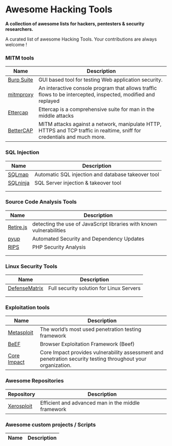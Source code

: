 # Awesome Hacking Tools

**A collection of awesome lists for hackers, pentesters & security researchers.**

A curated list of awesome Hacking Tools. Your contributions are always welcome !

### MITM tools
Name | Description
---- | ----
[Burp Suite](https://portswigger.net/burp) | GUI based tool for testing Web application security.
[mitmproxy](https://mitmproxy.org/) | An interactive console program that allows traffic flows to be intercepted, inspected, modified and replayed
[Ettercap](https://ettercap.github.io/ettercap/) | Ettercap is a comprehensive suite for man in the middle attacks
[BetterCAP](https://www.bettercap.org/) | MITM attacks against a network, manipulate HTTP, HTTPS and TCP traffic in realtime, sniff for credentials and much more.

### SQL Injection
Name | Description
---- | ----
[SQLmap](http://sqlmap.org/) | Automatic SQL injection and database takeover tool
[SQLninja](http://sqlninja.sourceforge.net/) | SQL Server injection & takeover tool
[]() | 
[]() | 

### Source Code Analysis Tools
Name | Description
---- | ----
[Retire.js](http://retirejs.github.io/retire.js/) | detecting the use of JavaScript libraries with known vulnerabilities
[pyup](https://pyup.io/) | Automated Security and Dependency Updates
[RIPS](https://www.ripstech.com/) | PHP Security Analysis
[]() | 
[]() | 

### Linux Security Tools
Name | Description
---- | ----
[DefenseMatrix](https://github.com/K4YT3X/DefenseMatrix) | Full security solution for Linux Servers 
[]() | 
[]() | 



### Exploitation tools
Name | Description
---- | ----
[Metasploit](https://www.metasploit.com/) | The world’s most used penetration testing framework
[BeEF](http://beefproject.com/) | Browser Exploitation Framework (Beef)
[Core Impact](https://www.coresecurity.com/core-impact) | Core Impact provides vulnerability assessment and penetration security testing throughout your organization.

### Awesome Repositories
Repository | Description
---- | ----
[Xerosploit](https://github.com/LionSec/xerosploit)   |     Efficient and advanced man in the middle framework

### Awesome custom projects / Scripts
Name | Description
---- | ----

